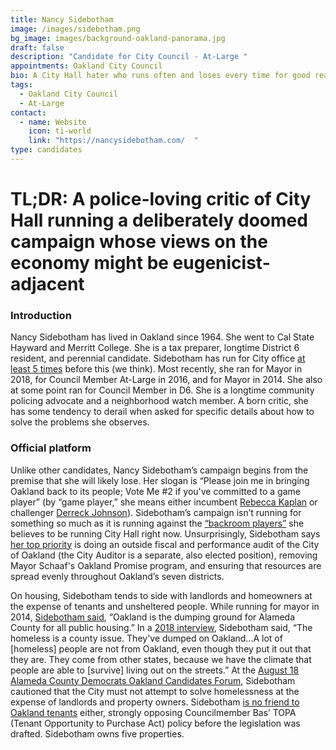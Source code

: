 ```yaml
---
title: Nancy Sidebotham
image: /images/sidebotham.png
bg_image: images/background-oakland-panorama.jpg
draft: false
description: "Candidate for City Council - At-Large "
appointments: Oakland City Council
bio: A City Hall hater who runs often and loses every time for good reasons
tags:
  - Oakland City Council
  - At-Large
contact:
  - name: Website
    icon: ti-world
    link: "https://nancysidebotham.com/  "
type: candidates
---
```

# TL;DR: A police-loving critic of City Hall running a deliberately doomed campaign whose views on the economy might be eugenicist-adjacent

### Introduction

Nancy Sidebotham has lived in Oakland since 1964. She went to Cal State Hayward and Merritt College. She is a tax preparer, longtime District 6 resident, and perennial candidate. Sidebotham has run for City office [at least 5 times](https://ballotpedia.org/Nancy_Sidebotham) before this (we think). Most recently, she ran for Mayor in 2018, for Council Member At-Large in 2016, and for Mayor in 2014. She also at some point ran for Council Member in D6. She is a longtime community policing advocate and a neighborhood watch member. A born critic, she has some tendency to derail when asked for specific details about how to solve the problems she observes.

### Official platform

Unlike other candidates, Nancy Sidebotham’s campaign begins from the premise that she will likely lose. Her slogan is “Please join me in bringing Oakland back to its people; Vote Me #2 if you've committed to a game player” (by “game player,” she means either incumbent [Rebecca Kaplan](https://www.oakmtg.club/candidates/rebecca-kaplan/) or challenger [Derreck Johnson](https://www.oakmtg.club/candidates/derreck-johnson/)). Sidebotham’s campaign isn’t running for something so much as it is running against the [“backroom players”](https://nancysidebotham.com/about.php) she believes to be running City Hall right now. Unsurprisingly, Sidebotham says [her top priority](https://nancysidebotham.com/surveys.php) is doing an outside fiscal and performance audit of the City of Oakland (the City Auditor is a separate, also elected position), removing Mayor Schaaf's Oakland Promise program, and ensuring that resources are spread evenly throughout Oakland’s seven districts.

On housing, Sidebotham tends to side with landlords and homeowners at the expense of tenants and unsheltered people. While running for mayor in 2014, [Sidebotham said](https://oaklandnorth.net/2014/05/21/mayoral-candidate-nancy-sidebotham/), “Oakland is the dumping ground for Alameda County for all public housing.” In a [2018 interview](https://oaklandnewsnow.com/nancy-sidebotham-2020-oakland-at-large-city-council-seat-race-interview/u-s-news/28/12/2019/36105/), Sidebotham said, “The homeless is a county issue. They've dumped on Oakland...A lot of \[homeless] people are not from Oakland, even though they put it out that they are. They come from other states, because we have the climate that people are able to \[survive] living out on the streets.” At the [August 18 Alameda County Democrats Oakland Candidates Forum](https://www.facebook.com/acdemocrats/videos/1266703727012996), Sidebotham cautioned that the City must not attempt to solve homelessness at the expense of landlords and property owners. Sidebotham [is no friend to Oakland tenants](https://oaklandnewsnow.com/come-to-oakland-city-council-to-oppose-tenants-opportunity-purchase-act-topa-nancy-sidebotham/u-s-news/03/03/2020/41378/) either, strongly opposing Councilmember Bas’ TOPA (Tenant Opportunity to Purchase Act) policy before the legislation was drafted. Sidebotham owns five properties.